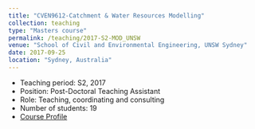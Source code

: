 ```yaml
---
title: "CVEN9612-Catchment & Water Resources Modelling"
collection: teaching
type: "Masters course"
permalink: /teaching/2017-S2-MOD_UNSW
venue: "School of Civil and Environmental Engineering, UNSW Sydney"
date: 2017-09-25
location: "Sydney, Australia"
---
```

* Teaching period: S2, 2017
* Position: Post-Doctoral Teaching Assistant 
* Role: Teaching, coordinating and consulting
* Number of students: 19
* [Course Profile](https://vm.civeng.unsw.edu.au/courseprofiles/2017/2017-S2_CVEN9612x6089.pdf)